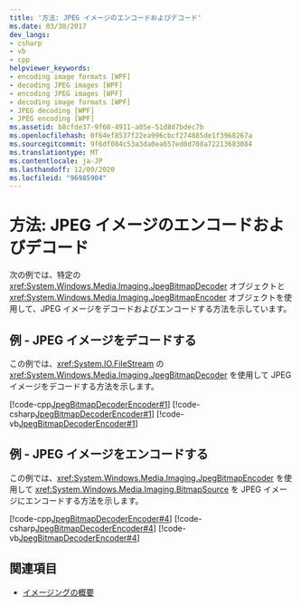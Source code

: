 ```yaml
---
title: '方法: JPEG イメージのエンコードおよびデコード'
ms.date: 03/30/2017
dev_langs:
- csharp
- vb
- cpp
helpviewer_keywords:
- encoding image formats [WPF]
- decoding JPEG images [WPF]
- encoding JPEG images [WPF]
- decoding image formats [WPF]
- JPEG decoding [WPF]
- JPEG encoding [WPF]
ms.assetid: b8cfde37-9f68-4911-a05e-51d8d7bdec7b
ms.openlocfilehash: 0f64ef8537f22ea996cbcf274885de1f3968267a
ms.sourcegitcommit: 9f6df084c53a3da0ea657ed0d708a72213683084
ms.translationtype: MT
ms.contentlocale: ja-JP
ms.lasthandoff: 12/09/2020
ms.locfileid: "96985904"
---
```

# <a name="how-to-encode-and-decode-a-jpeg-image"></a>方法: JPEG イメージのエンコードおよびデコード

次の例では、特定の <xref:System.Windows.Media.Imaging.JpegBitmapDecoder> オブジェクトと <xref:System.Windows.Media.Imaging.JpegBitmapEncoder> オブジェクトを使用して、JPEG イメージをデコードおよびエンコードする方法を示しています。  
  
## <a name="example---decode-a-jpeg-image"></a>例 - JPEG イメージをデコードする

この例では、<xref:System.IO.FileStream> の <xref:System.Windows.Media.Imaging.JpegBitmapDecoder> を使用して JPEG イメージをデコードする方法を示します。  
  
[!code-cpp[JpegBitmapDecoderEncoder#1](~/samples/snippets/cpp/VS_Snippets_Wpf/JpegBitmapDecoderEncoder/CPP/jpegencoderdecoder.cpp#1)]
[!code-csharp[JpegBitmapDecoderEncoder#1](~/samples/snippets/csharp/VS_Snippets_Wpf/JpegBitmapDecoderEncoder/CSharp/JpegEncoderDecoder.cs#1)]
[!code-vb[JpegBitmapDecoderEncoder#1](~/samples/snippets/visualbasic/VS_Snippets_Wpf/JpegBitmapDecoderEncoder/VB/JpegEncoderDecoder.vb#1)]  
  
## <a name="example---encode-a-jpeg-image"></a>例 - JPEG イメージをエンコードする

この例では、<xref:System.Windows.Media.Imaging.JpegBitmapEncoder> を使用して <xref:System.Windows.Media.Imaging.BitmapSource> を JPEG イメージにエンコードする方法を示します。  
  
[!code-cpp[JpegBitmapDecoderEncoder#4](~/samples/snippets/cpp/VS_Snippets_Wpf/JpegBitmapDecoderEncoder/CPP/jpegencoderdecoder.cpp#4)]
[!code-csharp[JpegBitmapDecoderEncoder#4](~/samples/snippets/csharp/VS_Snippets_Wpf/JpegBitmapDecoderEncoder/CSharp/JpegEncoderDecoder.cs#4)]
[!code-vb[JpegBitmapDecoderEncoder#4](~/samples/snippets/visualbasic/VS_Snippets_Wpf/JpegBitmapDecoderEncoder/VB/JpegEncoderDecoder.vb#4)]  
  
## <a name="see-also"></a>関連項目

- [イメージングの概要](imaging-overview.md)
